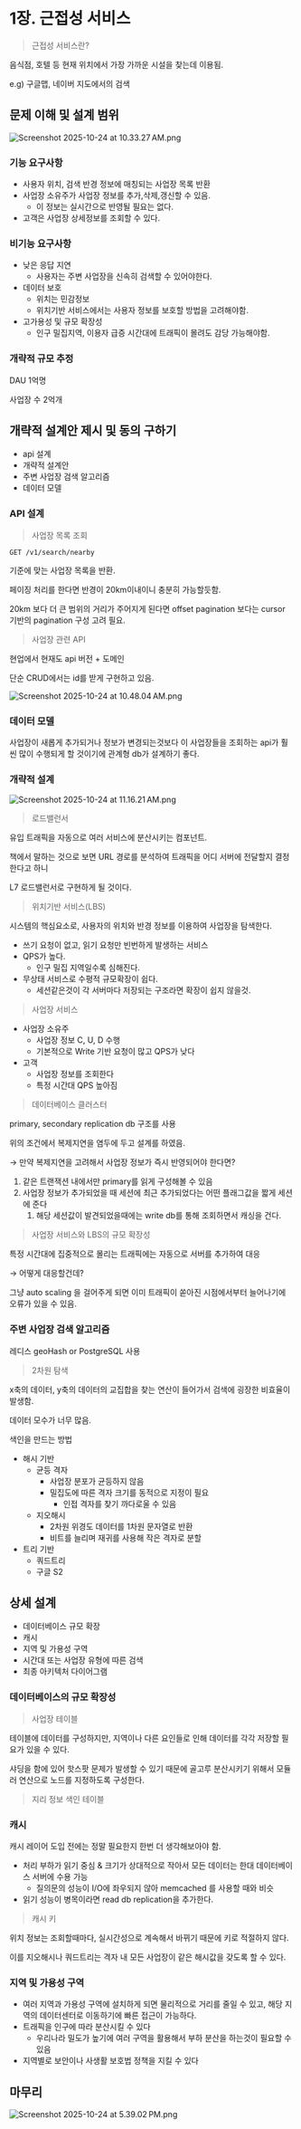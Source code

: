 # 1장.  근접성 서비스

> 근접성 서비스란?
> 

음식점, 호텔 등 현재 위치에서 가장 가까운 시설을 찾는데 이용됨.

e.g) 구글맵, 네이버 지도에서의 검색

## 문제 이해 및 설계 범위

![Screenshot 2025-10-24 at 10.33.27 AM.png](./Screenshot_2025-10-24_at_10.33.27_AM.png)

### 기능 요구사항

- 사용자 위치, 검색 반경 정보에 매칭되는 사업장 목록 반환
- 사업장 소유주가 사업장 정보를 추가,삭제,갱신할 수 있음.
    - 이 정보는 실시간으로 반영될 필요는 없다.
- 고객은 사업장 상세정보를 조회할 수 있다.

### 비기능 요구사항

- 낮은 응답 지연
    - 사용자는 주변 사업장을 신속히 검색할 수 있어야한다.
- 데이터 보호
    - 위치는 민감정보
    - 위치기반 서비스에서는 사용자 정보를 보호할 방법을 고려해야함.
- 고가용성 및 규모 확장성
    - 인구 밀집지역, 이용자 급증 시간대에 트래픽이 몰려도 감당 가능해야함.

### 개략적 규모 추정

DAU 1억명

사업장 수 2억개

## 개략적 설계안 제시 및 동의 구하기

- api 설계
- 개략적 설계안
- 주변 사업장 검색 알고리즘
- 데이터 모델

### API 설계

> 사업장 목록 조회
> 

`GET /v1/search/nearby`

기준에 맞는 사업장 목록을 반환.

페이징 처리를 한다면 반경이 20km이내이니 충분히 가능할듯함.

20km 보다 더 큰 범위의 거리가 주어지게 된다면 offset pagination 보다는 cursor 기반의 pagination 구성 고려 필요.

> 사업장 관련 API
> 

현업에서 현재도 api 버전 + 도메인

단순 CRUD에서는 id를 받게 구현하고 있음.

![Screenshot 2025-10-24 at 10.48.04 AM.png](./Screenshot_2025-10-24_at_10.48.04_AM.png)

### 데이터 모델

사업장이 새롭게 추가되거나 정보가 변경되는것보다 이 사업장들을 조회하는 api가 훨씬 많이 수행되게 할 것이기에 관계형 db가 설계하기 좋다.

### 개략적 설계

![Screenshot 2025-10-24 at 11.16.21 AM.png](./Screenshot_2025-10-24_at_11.16.21_AM.png)

> 로드밸런서
> 

유입 트래픽을 자동으로 여러 서비스에 분산시키는 컴포넌트.

책에서 말하는 것으로 보면 URL 경로를 분석하여 트래픽을 어디 서버에 전달할지 결정한다고 하니

L7 로드밸런서로 구현하게 될 것이다.

> 위치기반 서비스(LBS)
> 

시스템의 핵심요소로, 사용자의 위치와 반경 정보를 이용하여 사업장을 탐색한다.

- 쓰기 요청이 없고, 읽기 요청만 빈번하게 발생하는 서비스
- QPS가 높다.
    - 인구 밀집 지역일수록 심해진다.
- 무상태 서비스로 수평적 규모확장이 쉽다.
    - 세션같은것이 각 서버마다 저장되는 구조라면 확장이 쉽지 않을것.

> 사업장 서비스
> 
- 사업장 소유주
    - 사업장 정보 C, U, D 수행
    - 기본적으로 Write 기반 요청이 많고 QPS가 낮다
- 고객
    - 사업장 정보를 조회한다
    - 특정 시간대 QPS 높아짐

> 데이터베이스 클러스터
> 

primary, secondary replication db 구조를 사용

위의 조건에서 복제지연을 염두에 두고 설계를 하였음.

→ 만약 복제지연을 고려해서 사업장 정보가 즉시 반영되어야 한다면?

1. 같은 트랜잭션 내에서만 primary를 읽게 구성해볼 수 있음
2. 사업장 정보가 추가되었을 때 세션에 최근 추가되었다는 어떤 플래그값을 짧게 세션에 준다
    1. 해당 세션값이 발견되었을때에는 write db를  통해 조회하면서 캐싱을 건다.

> 사업장 서비스와 LBS의 규모 확장성
> 

특정 시간대에 집중적으로 몰리는 트래픽에는 자동으로 서버를 추가하여 대응

→ 어떻게 대응할건데?

그냥 auto scaling 을 걸어주게 되면 이미 트래픽이 쏟아진 시점에서부터 늘어나기에 오류가 있을 수 있음.

### 주변 사업장 검색 알고리즘

레디스 geoHash or PostgreSQL 사용

> 2차원 탐색
> 

x축의 데이터, y축의 데이터의 교집합을 찾는 연산이 들어가서 검색에 굉장한 비효율이 발생함.

데이터 모수가 너무 많음.

색인을 만드는 방법

- 해시 기반
    - 균등 격자
        - 사업장 분포가 균등하지 않음
        - 밀집도에 따른 격자 크기를 동적으로 지정이 필요
            - 인접 격자를 찾기 까다로울 수 있음
    - 지오해시
        - 2차원 위경도 데이터를 1차원 문자열로 반환
        - 비트를 늘리며 재귀를 사용해 작은 격자로 분할
- 트리 기반
    - 쿼드트리
    - 구글 S2

## 상세 설계

- 데이터베이스 규모 확장
- 캐시
- 지역 및 가용성 구역
- 시간대 또는 사업장 유형에 따른 검색
- 최종 아키텍처 다이어그램

### 데이터베이스의 규모 확장성

> 사업장 테이블
> 

테이블에 데이터를 구성하지만, 지역이나 다른 요인들로 인해 데이터를 각각 저장할 필요가 있을 수 있다.

샤딩을 함에 있어 핫스팟 문제가 발생할 수 있기 때문에 골고루 분산시키기 위해서 모듈러 연산으로 노드를 지정하도록 구성한다.

> 지리 정보 색인 테이블
> 

### 캐시

캐시 레이어 도입 전에는 정말 필요한지 한번 더 생각해보아야 함.

- 처리 부하가 읽기 중심 & 크기가 상대적으로 작아서 모든 데이터는 한대 데이터베이스 서버에 수용 가능
    - 질의문의 성능이 I/O에 좌우되지 않아 memcached 를 사용할 때와 비슷
- 읽기 성능이 병목이라면 read db replication을 추가한다.

> 캐시 키
> 

위치 정보는 조회할때마다, 실시간성으로 계속해서 바뀌기 때문에 키로 적절하지 않다.

이를 지오해시나 쿼드트리는 격자 내 모든 사업장이 같은 해시값을 갖도록 할 수 있다.

### 지역 및 가용성 구역

- 여러 지역과 가용성 구역에 설치하게 되면  물리적으로 거리를 줄일 수 있고, 해당 지역의 데이터센터로 이동하기에 빠른 접근이 가능하다.
- 트래픽을 인구에 따라 분산시킬 수 있다
    - 우리나라 밀도가 높기에 여러 구역을 활용해서 부하 분산을 하는것이 필요할 수 있음
- 지역별로 보안이나 사생활 보호법 정책을 지킬 수 있다

## 마무리

![Screenshot 2025-10-24 at 5.39.02 PM.png](./Screenshot_2025-10-24_at_5.39.02_PM.png)
